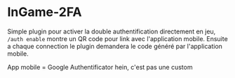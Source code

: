 # InGame-2FA

Simple plugin pour activer la double authentification directement en jeu, `/auth enable` montre un QR code pour link avec l'application mobile. Ensuite a chaque connection le plugin demandera le code généré par l'application mobile.

App mobile = Google Authentificator hein, c'est pas une custom
